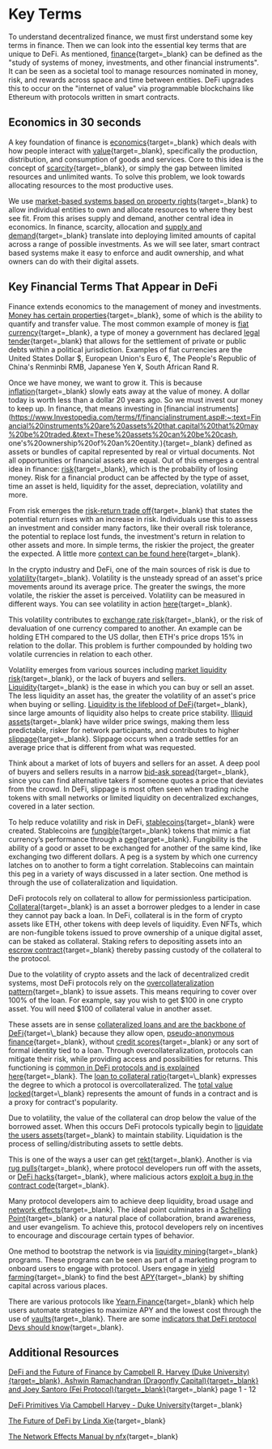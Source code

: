 # Key Terms

To understand decentralized finance, we must first understand some key terms in finance. Then we can look into the essential key terms that are unique to DeFi. As mentioned, [finance](https://www.investopedia.com/terms/f/finance.asp){target=\_blank} can be defined as the "study of systems of money, investments, and other financial instruments". It can be seen as a societal tool to manage resources nominated in money, risk, and rewards across space and time between entities. DeFi upgrades this to occur on the "internet of value" via programmable blockchains like Ethereum with protocols written in smart contracts.

## Economics in 30 seconds

A key foundation of finance is [economics](https://www.investopedia.com/terms/e/economics.asp){target=\_blank} which deals with how people interact with [value](https://www.investopedia.com/terms/v/value.asp){target=\_blank}, specifically the production, distribution, and consumption of goods and services. Core to this idea is the concept of [scarcity](https://www.investopedia.com/terms/s/scarcity.asp){target=\_blank}, or simply the gap between limited resources and unlimited wants. To solve this problem, we look towards allocating resources to the most productive uses.

We use [market-based systems based on property rights](https://www.khanacademy.org/economics-finance-domain/ap-microeconomics/basic-economic-concepts/resource-allocation-and-economic-systems/v/property-rights-in-a-market-system){target=\_blank} to allow individual entities to own and allocate resources to where they best see fit. From this arises supply and demand, another central idea in economics. In finance, scarcity, allocation and [supply and demand](https://www.youtube.com/watch?v=g9aDizJpd_s){target=\_blank} translate into deploying limited amounts of capital across a range of possible investments. As we will see later, smart contract based systems make it easy to enforce and audit ownership, and what owners can do with their digital assets.

## Key Financial Terms That Appear in DeFi

Finance extends economics to the management of money and investments. [Money has certain properties](https://www.gemini.com/cryptopedia/what-is-fiat-money-examples#section-characteristics-of-fiat-currency){target=\_blank}, some of which is the ability to quantify and transfer value. The most common example of money is [fiat currency](https://www.gemini.com/cryptopedia/fiat-money-overview){target=\_blank}, a type of money a government has declared [legal tender](https://www.investopedia.com/terms/l/legal-tender.asp){target=\_blank} that allows for the settlement of private or public debts within a political jurisdiction. Examples of fiat currencies are the United States Dollar $, European Union's Euro €, The People's Republic of China's Renminbi RMB, Japanese Yen ¥, South African Rand R.

Once we have money, we want to grow it. This is because [inflation](https://academy.binance.com/en/articles/what-is-inflation){target=\_blank} slowly eats away at the value of money. A dollar today is worth less than a dollar 20 years ago. So we must invest our money to keep up. In finance, that means investing in [financial instruments](https://www.Investopedia.com/terms/f/financialinstrument.asp#:~:text=Financial%20instruments%20are%20assets%20that,capital%20that%20may%20be%20traded.&text=These%20assets%20can%20be%20cash, one's%20ownership%20of%20an%20entity.){target=\_blank} defined as assets or bundles of capital represented by real or virtual documents. Not all opportunities or financial assets are equal. Out of this emerges a central idea in finance: [risk](https://www.investopedia.com/terms/r/risk.asp){target=\_blank}, which is the probability of losing money. Risk for a financial product can be affected by the type of asset, time an asset is held, liquidity for the asset, depreciation, volatility and more.

From risk emerges the [risk-return trade off](https://www.investopedia.com/terms/r/riskreturntradeoff.asp){target=\_blank} that states the potential return rises with an increase in risk. Individuals use this to assess an investment and consider many factors, like their overall risk tolerance, the potential to replace lost funds, the investment's return in relation to other assets and more. In simple terms, the riskier the project, the greater the expected. A little more [context can be found here](https://www.khanacademy.org/economics-finance-domain/core-finance/investment-vehicles-tutorial/investment-consumption/v/risk-and-reward-introduction){target=\_blank}.

<!-- 🖼 Add Risk Reward Line here. -->

In the crypto industry and DeFi, one of the main sources of risk is due to [volatility](https://www.investopedia.com/terms/v/volatility.asp){target=\_blank}. Volatility is the unsteady spread of an asset's price movements around its average price. The greater the swings, the more volatile, the riskier the asset is perceived. Volatility can be measured in different ways. You can see volatility in action [here](https://coinmarketcap.com/){target=\_blank}.

<!-- 🖼 Add Volatility graph. -->

This volatility contributes to [exchange rate risk](https://www.investopedia.com/articles/forex/082515/how-avoid-exchange-rate-risk.asp){target=\_blank}, or the risk of devaluation of one currency compared to another. An example can be holding ETH compared to the US dollar, then ETH's price drops 15% in relation to the dollar. This problem is further compounded by holding two volatile currencies in relation to each other.

Volatility emerges from various sources including [market liquidity risk](https://www.investopedia.com/articles/trading/11/understanding-liquidity-risk.asp){target=\_blank}, or the lack of buyers and sellers. [Liquidity](https://coinmarketcap.com/alexandria/glossary/liquidity){target=\_blank} is the ease in which you can buy or sell an asset. The less liquidity an asset has, the greater the volatility of an asset's price when buying or selling. [Liquidity is the lifeblood of DeFi](https://www.gemini.com/cryptopedia/what-is-liquidity-bid-ask-spread-slippage#section-what-is-market-liquidity){target=\_blank}, since large amounts of liquidity also helps to create price stability. [Illiquid assets](https://www.investopedia.com/terms/i/illiquid.asp){target=\_blank} have wilder price swings, making them less predictable, risker for network participants, and contributes to higher [slippage](https://coinmarketcap.com/alexandria/glossary/slippage){target=\_blank}. Slippage occurs when a trade settles for an average price that is different from what was requested.

<!-- 🖼 Add liquidity -->

Think about a market of lots of buyers and sellers for an asset. A deep pool of buyers and sellers results in a narrow [bid-ask spread](https://www.investopedia.com/trading/basics-of-the-bid-ask-spread/){target=\_blank}, since you can find alternative takers if someone quotes a price that deviates from the crowd. In DeFi, slippage is most often seen when trading niche tokens with small networks or limited liquidity on decentralized exchanges, covered in a later section.

<!-- 🖼 Add Bid-Ask Spread picture -->

To help reduce volatility and risk in DeFi, [stablecoins](https://www.gemini.com/cryptopedia/what-are-stablecoins-how-do-they-work){target=\_blank} were created. Stablecoins are [fungible](https://www.investopedia.com/terms/f/fungibility.asp){target=\_blank} tokens that mimic a fiat currency’s performance through a [peg](https://academy.binance.com/en/glossary/pegged-currency){target=\_blank}. Fungibility is the ability of a good or asset to be exchanged for another of the same kind, like exchanging two different dollars. A peg is a system by which one currency latches on to another to form a tight correlation. Stablecoins can maintain this peg in a variety of ways discussed in a later section. One method is through the use of collateralization and liquidation.

DeFi protocols rely on collateral to allow for permissionless participation. [Collateral](https://academy.binance.com/en/glossary/collateral){target=\_blank} is an asset a borrower pledges to a lender in case they cannot pay back a loan. In DeFi, collateral is in the form of crypto assets like ETH, other tokens with deep levels of liquidity. Even NFTs, which are non-fungible tokens issued to prove ownership of a unique digital asset, can be staked as collateral. Staking refers to depositing assets into an [escrow contract](https://docs.openzeppelin.com/contracts/2.x/api/payment#Escrow){target=\_blank} thereby passing custody of the collateral to the protocol.

<!-- 🖼 Add Staking Collateral Visualization -->

Due to the volatility of crypto assets and the lack of decentralized credit systems, most DeFi protocols rely on the [overcollateralization pattern](https://forum.openzeppelin.com/t/introduction-to-the-overcollateralized-loan-pattern-defi-primitive-and-its-security-considerations/2141){target=\_blank} to issue assets. This means requiring to cover over 100% of the loan. For example, say you wish to get $100 in one crypto asset. You will need $100 of collateral value in another asset.

These assets are in sense [collateralized loans and are the backbone of DeFi](https://defirate.com/collateralized-loan/#:~:text=Collateralized%20loans%20are%20the%20backbone%20of%20lending%20in%20the%20DeFi%20space.&text=With%20open%20protocols%20allowing%20for,the%20capital%20to%20the%20protocol.){target=\_blank} because they allow open, [pseudo-anonymous finance](https://www.gemini.com/cryptopedia/anonymity-vs-pseudonymity-basic-differences){target=\_blank}, without [credit scores](https://medium.com/ontologynetwork/defi-needs-reliable-credit-scoring-system-but-we-must-be-cautious-f8dca8a81823){target=\_blank} or any sort of formal identity tied to a loan. Through overcollateralization, protocols can mitigate their risk, while providing access and possibilities for returns. This functioning is [common in DeFi protocols and is explained here](https://forum.openzeppelin.com/t/defi-101-concepts-you-need-to-understand-before-using-a-defi-protocol/2577){target=\_blank}. The [loan to collateral ratio](https://www.investopedia.com/terms/collateral-value.asp#:~:text=Loan%20to%20Value%20Ratios,LTV%20ratio%20would%20be%2080%25.){target=\_blank} expresses the degree to which a protocol is overcollateralized. The [total value locked](https://coinmarketcap.com/alexandria/glossary/total-value-locked-tvl#:~:text=To%20put%20it%20simply%2C%20total,specific%20application%20by%20DeFi%20completely.){target=\_blank} represents the amount of funds in a contract and is a proxy for contract's popularity.

Due to volatility, the value of the collateral can drop below the value of the borrowed asset. When this occurs DeFi protocols typically begin to [liquidate the users assets](https://learn.zapper.fi/articles/what-is-a-liquidation){target=\_blank} to maintain stability. Liquidation is the process of selling/distributing assets to settle debts.

This is one of the ways a user can get [rekt](https://academy.binance.com/en/glossary/rekt){target=\_blank}. Another is via [rug pulls](https://coinmarketcap.com/alexandria/glossary/rug-pull){target=\_blank}, where protocol developers run off with the assets, or [DeFi hacks](https://rekt.news/){target=\_blank}, where malicious actors [exploit a bug in the contract code](https://consensys.github.io/smart-contract-best-practices/known_attacks/){target=\_blank}.

Many protocol developers aim to achieve deep liquidity, broad usage and [network effects](https://a16z.com/2018/12/13/network-effects-dynamics-in-practice/){target=\_blank}. The ideal point culminates in a [Schelling Point](https://nav.al/schelling-point){target=\_blank} or a natural place of collaboration, brand awareness, and user evangelism. To achieve this, protocol developers rely on incentives to encourage and discourage certain types of behavior.

One method to bootstrap the network is via [liquidity mining](https://medium.com/coinmonks/liquidity-mining-vs-yield-farming-5e68bcb561a9){target=\_blank} programs. These programs can be seen as part of a marketing program to onboard users to engage with protocol. Users engage in [yield farming](https://finematics.com/yield-farming-explained/){target=\_blank} to find the best [APY](https://www.investopedia.com/terms/a/apy.asp){target=\_blank} by shifting capital across various places.

<!-- 🖼 Add Liquidity Mining Picture -->

There are various protocols like [Yearn.Finance](https://finematics.com/yearn-vaults-eth-vault-explained/){target=\_blank} which help users automate strategies to maximize APY and the lowest cost through the use of [vaults](https://defirating.finance/en/research-center/what-are-defi-vaults-and-how-do-we-use-them-to-farm-profits/){target=\_blank}. There are some [indicators that DeFi protocol Devs should know](https://academy.binance.com/en/articles/7-indicators-every-defi-investor-should-know){target=\_blank}.

## Additional Resources

[DeFi and the Future of Finance by Campbell R. Harvey (Duke University){target=\_blank}, Ashwin Ramachandran (Dragonfly Capital){target=\_blank} and Joey Santoro (Fei Protocol){target=\_blank}](https://poseidon01.ssrn.com/delivery.php?ID=468065099084001018003001097015123074002033009058089053073089097071090006069068127090056119012045118056006023019023064027115112050004033058059085029023094127080025065057006114025116096023021080002103109117106113005025070080109097094005091097004025&EXT=pdf&INDEX=TRUE){target=\_blank} page 1 - 12

[DeFi Primitives Via Campbell Harvey - Duke University](https://faculty.fuqua.duke.edu/~charvey/Teaching/562F_2021/Public_Presentations_562F/DeFi_2021_3_Primitives_562F.pdf){target=\_blank}

[The Future of DeFi by Linda Xie](https://lindajxie.com/2019/08/07/the-future-of-decentralized-finance/){target=\_blank}

[The Network Effects Manual by nfx](https://www.nfx.com/post/network-effects-manual/){target=\_blank}
